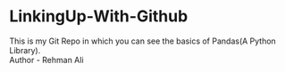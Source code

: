 # LinkingUp-With-Github
This is my Git Repo in which you can see the basics of Pandas(A Python Library).
<br>
Author - Rehman Ali
